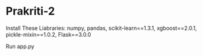 # Prakriti-2
Install These Liabraries:
numpy,
pandas,
scikit-learn==1.3.1,
xgboost==2.0.1,
pickle-mixin==1.0.2,
Flask==3.0.0

Run app.py
